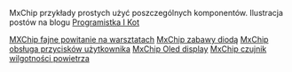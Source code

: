 MxChip przykłady prostych użyć poszczególnych komponentów.
Ilustracja postów na blogu [Programistka I Kot](https://www.programistkaikot.pl/)

[MXChip fajne powitanie na warsztatach](https://www.programistkaikot.pl/2020/01/mxchip-fajne-powitanie-na-warsztatach.html)
[MxChip zabawy diodą](https://www.programistkaikot.pl/2020/01/mxchip-zabawy-dioda.html)
[MxChip obsługa przycisków użytkownika](https://www.programistkaikot.pl/2020/01/mxchip-obsuga-przyciskow-uzytkownika.html)
[MxChip Oled display](https://www.programistkaikot.pl/2020/01/mxchip-oled-display.html)
[MxChip czujnik wilgotności powietrza](https://www.programistkaikot.pl/2020/02/mxchip-czujnik-wilgotnosci-powietrza.html)

